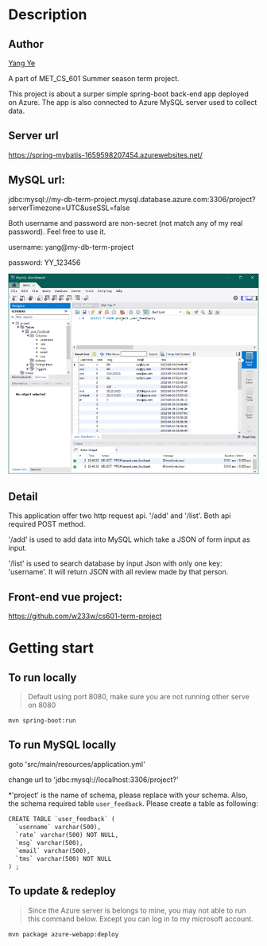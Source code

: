 # Description

## Author
[Yang Ye](https://github.com/w233w)

A part of MET_CS_601 Summer season term project.

This project is about a surper simple spring-boot back-end app deployed on Azure. The app is also connected to Azure MySQL server used to collect data.

## Server url
https://spring-mybatis-1659598207454.azurewebsites.net/

## MySQL url:
jdbc:mysql://my-db-term-project.mysql.database.azure.com:3306/project?serverTimezone=UTC&useSSL=false

Both username and password are non-secret (not match any of my real password). Feel free to use it.

username: yang@my-db-term-project

password: YY_123456

![alt text](https://github.com/w233w/spring-boot-backend-for-project/blob/master/MySQL-sample.png?raw=true)

## Detail
This application offer two http request api. '/add' and '/list'. Both api required POST method.

'/add' is used to add data into MySQL which take a JSON of form input as input.

'/list' is used to search database by input Json with only one key: 'username'. It will return JSON with all review made by that person.

## Front-end vue project:
https://github.com/w233w/cs601-term-project

# Getting start

## To run locally
> Default using port 8080, make sure you are not running other serve on 8080
```shell
mvn spring-boot:run
```

## To run MySQL locally
goto 'src/main/resources/application.yml'

change url to 'jdbc:mysql://localhost:3306/project?' 

*'project' is the name of schema, please replace with your schema. Also, the schema required table `user_feedback`. Please create a table as following: 
```mysql
CREATE TABLE `user_feedback` (
  `username` varchar(500),
  `rate` varchar(500) NOT NULL,
  `msg` varchar(500),
  `email` varchar(500),
  `tms` varchar(500) NOT NULL
) ;
```

## To update & redeploy
> Since the Azure server is belongs to mine, you may not able to run this command below. Except you can log in to my microsoft account.
```shell
mvn package azure-webapp:deploy
```
